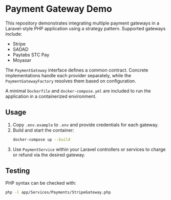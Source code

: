 # Payment Gateway Demo

This repository demonstrates integrating multiple payment gateways in a Laravel-style PHP application using a strategy pattern. Supported gateways include:

- Stripe
- SADAD
- Paytabs STC Pay
- Moyasar

The `PaymentGateway` interface defines a common contract. Concrete implementations handle each provider separately, while the `PaymentGatewayFactory` resolves them based on configuration.

A minimal `Dockerfile` and `docker-compose.yml` are included to run the application in a containerized environment.

## Usage

1. Copy `.env.example` to `.env` and provide credentials for each gateway.
2. Build and start the container:
   ```bash
   docker-compose up --build
   ```
3. Use `PaymentService` within your Laravel controllers or services to charge or refund via the desired gateway.

## Testing

PHP syntax can be checked with:
```bash
php -l app/Services/Payments/StripeGateway.php
```

